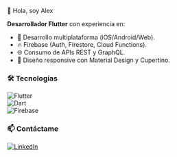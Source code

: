 👋 Hola, soy Alex

**Desarrollador Flutter** con experiencia en:  
- 📱 Desarrollo multiplataforma (iOS/Android/Web).  
- 🔥 Firebase (Auth, Firestore, Cloud Functions).  
- 🌐 Consumo de APIs REST y GraphQL.  
- 🎨 Diseño responsive con Material Design y Cupertino.  

### 🛠️ Tecnologías  
![Flutter](https://img.shields.io/badge/Flutter-02569B?style=flat&logo=flutter)  
![Dart](https://img.shields.io/badge/Dart-0175C2?style=flat&logo=dart)  
![Firebase](https://img.shields.io/badge/Firebase-FFCA28?style=flat&logo=firebase)  

### 📫 Contáctame  
[![LinkedIn](https://img.shields.io/badge/LinkedIn-0077B5?style=flat&logo=linkedin)](https://www.linkedin.com/in/alejandro-s%C3%A1nchez-lambert-b57333319/) 
